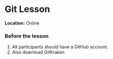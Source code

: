 # Git Lesson

**Location:** Online

### Before the lesson

1. All participants should have a GitHub account.
2. Also download GitKraken
